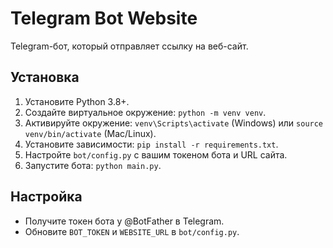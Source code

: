 # Telegram Bot Website

Telegram-бот, который отправляет ссылку на веб-сайт.

## Установка
1. Установите Python 3.8+.
2. Создайте виртуальное окружение: `python -m venv venv`.
3. Активируйте окружение: `venv\Scripts\activate` (Windows) или `source venv/bin/activate` (Mac/Linux).
4. Установите зависимости: `pip install -r requirements.txt`.
5. Настройте `bot/config.py` с вашим токеном бота и URL сайта.
6. Запустите бота: `python main.py`.

## Настройка
- Получите токен бота у @BotFather в Telegram.
- Обновите `BOT_TOKEN` и `WEBSITE_URL` в `bot/config.py`.